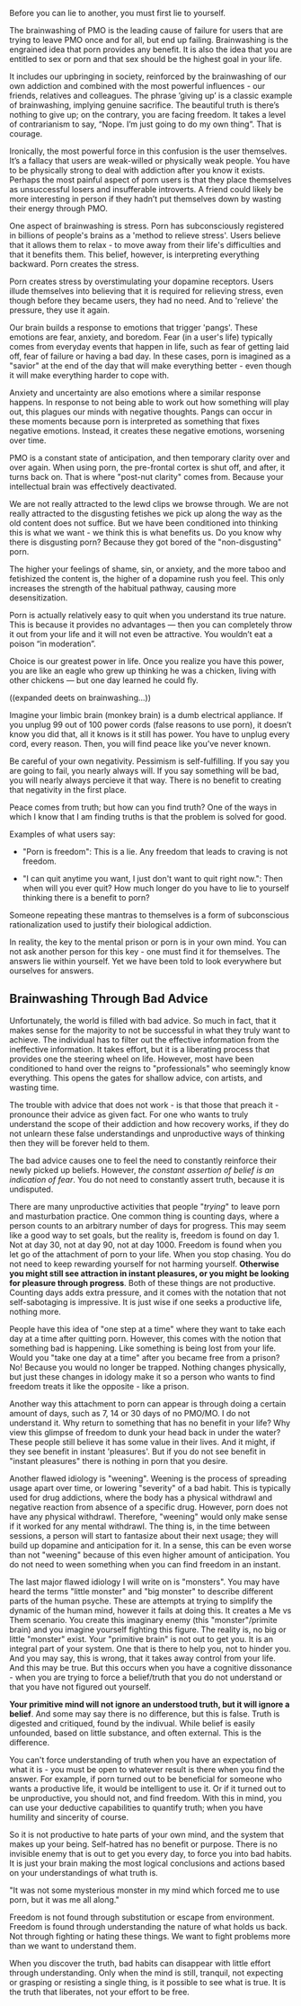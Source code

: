 Before you can lie to another, you must first lie to yourself.

The brainwashing of PMO is the leading cause of failure for users that are trying to leave PMO once and for all, but end up failing. Brainwashing is the engrained idea that porn provides any benefit. It is also the idea that you are entitled to sex or porn and that sex should be the highest goal in your life.

It includes our upbringing in society, reinforced by the brainwashing of our own addiction and combined with the most powerful influences - our friends, relatives and colleagues. The phrase ’giving up’ is a classic example of brainwashing, implying genuine sacrifice. The beautiful truth is there’s nothing to give up; on the contrary, you are facing freedom. It takes a level of contrarianism to say, “Nope. I’m just going to do my own thing”. That is courage.

Ironically, the most powerful force in this confusion is the user themselves. It’s a fallacy that users are weak-willed or physically weak people. You have to be physically strong to deal with addiction after you know it exists. Perhaps the most painful aspect of porn users is that they place themselves as unsuccessful losers and insufferable introverts. A friend could likely be more interesting in person if they hadn’t put themselves down by wasting their energy through PMO.

One aspect of brainwashing is stress. Porn has subconsciously registered in billions of people's brains as a 'method to relieve stress'. Users believe that it allows them to relax - to move away from their life's difficulties and that it benefits them. This belief, however, is interpreting everything backward. Porn creates the stress.

Porn creates stress by overstimulating your dopamine receptors. Users illude themselves into believing that it is required for relieving stress, even though before they became users, they had no need. And to 'relieve' the pressure, they use it again.

Our brain builds a response to emotions that trigger 'pangs'. These emotions are fear, anxiety, and boredom. Fear (in a user's life) typically comes from everyday events that happen in life, such as fear of getting laid off, fear of failure or having a bad day. In these cases, porn is imagined as a "savior" at the end of the day that will make everything better - even though it will make everything harder to cope with.

Anxiety and uncertainty are also emotions where a similar response happens. In response to not being able to work out how something will play out, this plagues our minds with negative thoughts. Pangs can occur in these moments because porn is interpreted as something that fixes negative emotions. Instead, it creates these negative emotions, worsening over time.

PMO is a constant state of anticipation, and then temporary clarity over and over again. When using porn, the pre-frontal cortex is shut off, and after, it turns back on. That is where "post-nut clarity" comes from. Because your intellectual brain was effectively deactivated.

We are not really attracted to the lewd clips we browse through. We are not really attracted to the disgusting fetishes we pick up along the way as the old content does not suffice. But we have been conditioned into thinking this is what we want - we think this is what benefits us. Do you know why there is disgusting porn? Because they got bored of the "non-disgusting" porn.

The higher your feelings of shame, sin, or anxiety, and the more taboo and fetishized the content is, the higher of a dopamine rush you feel. This only increases the strength of the habitual pathway, causing more desensitization.

Porn is actually relatively easy to quit when you understand its true nature. This is because it provides no advantages — then you can completely throw it out from your life and it will not even be attractive. You wouldn’t eat a poison “in moderation”.

Choice is our greatest power in life. Once you realize you have this power, you are like an eagle who grew up thinking he was a chicken, living with other chickens — but one day learned he could fly.

((expanded deets on brainwashing...))


Imagine your limbic brain (monkey brain) is a dumb electrical appliance. If you unplug 99 out of 100 power cords (false reasons to use porn), it doesn’t know you did that, all it knows is it still has power. You have to unplug every cord, every reason. Then, you will find peace like you’ve never known.

Be careful of your own negativity. Pessimism is self-fulfilling. If you say you are going to fail, you nearly always will. If you say something will be bad, you will nearly always percieve it that way. There is no benefit to creating that negativity in the first place.

Peace comes from truth; but how can you find truth? One of the ways in which I know that I am finding truths is that the problem is solved for good.

Examples of what users say:

- "Porn is freedom": This is a lie. Any freedom that leads to craving is not freedom.

- "I can quit anytime you want, I just don't want to quit right now.": Then when will you ever quit? How much longer do you have to lie to yourself thinking there is a benefit to porn?

Someone repeating these mantras to themselves is a form of subconscious rationalization used to justify their biological addiction.

In reality, the key to the mental prison or porn is in your own mind. You can not ask another person for this key - one must find it for themselves. The answers lie within yourself. Yet we have been told to look everywhere but ourselves for answers.

## Brainwashing Through Bad Advice
Unfortunately, the world is filled with bad advice. So much in fact, that it makes sense for the majority to not be successful in what they truly want to achieve. The individual has to filter out the effective information from the ineffective information. It takes effort, but it is a liberating process that provides one the steering wheel on life. However, most have been conditioned to hand over the reigns to "professionals" who seemingly know everything. This opens the gates for shallow advice, con artists, and wasting time.

The trouble with advice that does not work - is that those that preach it - pronounce their advice as given fact. For one who wants to truly understand the scope of their addiction and how recovery works, if they do not unlearn these false understandings and unproductive ways of thinking then they will be forever held to them.

The bad advice causes one to feel the need to constantly reinforce their newly picked up beliefs. However, *the constant assertion of belief is an indication of fear*. You do not need to constantly assert truth, because it is undisputed.

There are many unproductive activities that people "*trying*" to leave porn and masturbation practice. One common thing is counting days, where a person counts to an arbitrary number of days for progress. This may seem like a good way to set goals, but the reality is, freedom is found on day 1. Not at day 30, not at day 90, not at day 1000. Freedom is found when you let go of the attachment of porn to your life. When you stop chasing. You do not need to keep rewarding yourself for not harming yourself. **Otherwise you might still see attraction in instant pleasures, or you might be looking for pleasure through progress**. Both of these things are not productive. Counting days adds extra pressure, and it comes with the notation that not self-sabotaging is impressive. It is just wise if one seeks a productive life, nothing more.

People have this idea of "one step at a time" where they want to take each day at a time after quitting porn. However, this comes with the notion that something bad is happening. Like something is being lost from your life. Would you "take one day at a time" after you became free from a prison? No! Because you would no longer be trapped. Nothing changes physically, but just these changes in idology make it so a person who wants to find freedom treats it like the opposite - like a prison.

Another way this attachment to porn can appear is through doing a certain amount of days, such as 7, 14 or 30 days of no PMO/MO. I do not understand it. Why return to something that has no benefit in your life? Why view this glimpse of freedom to dunk your head back in under the water? These people still believe it has some value in their lives. And it might, if they see benefit in instant 'pleasures'. But if you do not see benefit in "instant pleasures" there is nothing in porn that you desire.

Another flawed idiology is "weening". Weening is the process of spreading usage apart over time, or lowering "severity" of a bad habit. This is typically used for drug addictions, where the body has a physical withdrawl and negative reaction from absence of a specific drug. However, porn does not have any physical withdrawl. Therefore, "weening" would only make sense if it worked for any mental withdrawl. The thing is, in the time between sessions, a person will start to fantasize about their next usage; they will build up dopamine and anticipation for it. In a sense, this can be even worse than not "weening" because of this even higher amount of anticipation. You do not need to ween something when you can find freedom in an instant.

The last major flawed idiology I will write on is "monsters". You may have heard the terms "little monster" and "big monster" to describe different parts of the human psyche. These are attempts at trying to simplify the dynamic of the human mind, however it fails at doing this. It creates a Me vs Them scenario. You create this imaginary enemy (this "monster"/primite brain) and you imagine yourself fighting this figure. The reality is, no big or little "monster" exist. Your "primitive brain" is not out to get you. It is an integral part of your system. One that is there to help you, not to hinder you. And you may say, this is wrong, that it takes away control from your life. And this may be true. But this occurs when you have a cognitive dissonance - when you are trying to force a belief/truth that you do not understand or that you have not figured out yourself.

**Your primitive mind will not ignore an understood truth, but it will ignore a belief**. And some may say there is no difference, but this is false. Truth is digested and critiqued, found by the indivual. While belief is easily unfounded, based on little substance, and often external. This is the difference.

You can't force understanding of truth when you have an expectation of what it is - you must be open to whatever result is there when you find the answer. For example, if porn turned out to be beneficial for someone who wants a productive life, it would be intelligent to use it. Or if it turned out to be unproductive, you should not, and find freedom. With this in mind, you can use your deductive capabilities to quantify truth; when you have humility and sincerity of course.

So it is not productive to hate parts of your own mind, and the system that makes up your being. Self-hatred has no benefit or purpose. There is no invisible enemy that is out to get you every day, to force you into bad habits. It is just your brain making the most logical conclusions and actions based on your understandings of what truth is.

"It was not some mysterious monster in my mind which forced me to use porn, but it was me all along."

Freedom is not found through substitution or escape from environment. Freedom is found through understanding the nature of what holds us back. Not through fighting or hating these things. We want to fight problems more than we want to understand them.

When you discover the truth, bad habits can disappear with little effort through understanding. Only when the mind is still, tranquil, not expecting or grasping or resisting a single thing, is it possible to see what is true. It is the truth that liberates, not your effort to be free.
